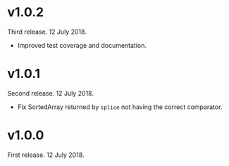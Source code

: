 # v1.0.2

Third release. 12 July 2018.

- Improved test coverage and documentation.

# v1.0.1

Second release. 12 July 2018.

- Fix SortedArray returned by `splice` not having the correct comparator.

# v1.0.0

First release. 12 July 2018.
